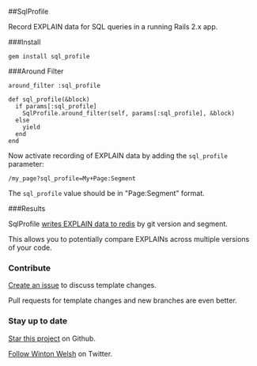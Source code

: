 ##SqlProfile

Record EXPLAIN data for SQL queries in a running Rails 2.x app.

###Install

    gem install sql_profile

###Around Filter

    around_filter :sql_profile

    def sql_profile(&block)
      if params[:sql_profile]
        SqlProfile.around_filter(self, params[:sql_profile], &block)
      else
        yield
      end
    end

Now activate recording of EXPLAIN data by adding the `sql_profile` parameter:

    /my_page?sql_profile=My+Page:Segment

The `sql_profile` value should be in "Page:Segment" format.

###Results

SqlProfile [writes EXPLAIN data to redis](https://github.com/winton/sql_profile/blob/07f89c0ac44b39576a6734aab3c7dc6564b10dee/lib/sql_profile.rb#L35-38) by git version and segment.

This allows you to potentially compare EXPLAINs across multiple versions of your code.

### Contribute

[Create an issue](https://github.com/winton/sql_profile/issues/new) to discuss template changes.

Pull requests for template changes and new branches are even better.

### Stay up to date

[Star this project](https://github.com/winton/sql_profile#) on Github.

[Follow Winton Welsh](http://twitter.com/intent/user?screen_name=wintonius) on Twitter.

